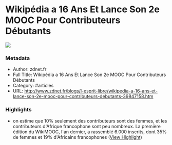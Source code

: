 # Wikipédia a 16 Ans Et Lance Son 2e MOOC Pour Contributeurs Débutants

![](https://readwise-assets.s3.amazonaws.com/static/images/article4.6bc1851654a0.png)

### Metadata

- Author: zdnet.fr
- Full Title: Wikipédia a 16 Ans Et Lance Son 2e MOOC Pour Contributeurs Débutants
- Category: #articles
- URL: http://www.zdnet.fr/blogs/l-esprit-libre/wikipedia-a-16-ans-et-lance-son-2e-mooc-pour-contributeurs-debutants-39847158.htm

### Highlights

- on estime que 10% seulement des contributeurs sont des femmes, et les contributeurs d'Afrique francophone sont peu nombreux. La première édition du WikiMOOC, l'an dernier, a rassemblé 6.000 inscrits, dont 35% de femmes et 19% d'Africains francophones ([View Highlight](https://instapaper.com/read/848457839/4177993))
